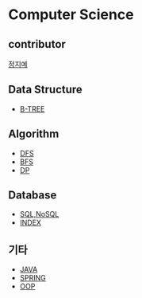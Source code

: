 # Computer Science

## contributor 
[정지예](https://github.com/BrookeJung)

## Data Structure
  - [B-TREE]()
  
## Algorithm
  - [DFS]()
  - [BFS]()
  - [DP]()
  
## Database
  - [SQL,NoSQL]()
  - [INDEX]()
 
## 기타
  - [JAVA](https://github.com/BrookeJung/cs_study/blob/master/docs/java/java.md)
  - [SPRING](https://github.com/BrookeJung/cs_study/blob/master/docs/spring/spring.md)
  - [OOP](https://github.com/BrookeJung/cs_study/blob/master/docs/java/oop.md)
